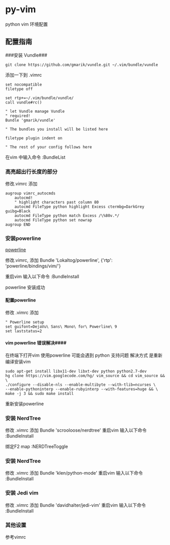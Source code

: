 py-vim
======

python vim 环境配置

## 配置指南 ##
###安装 Vundle###

    git clone https://github.com/gmarik/vundle.git ~/.vim/bundle/vundle

添加一下到 .vimrc

    set nocompatible
    filetype off
    
    set rtp+=~/.vim/bundle/vundle/
    call vundle#rc()
    
    " let Vundle manage Vundle
    " required!
    Bundle 'gmarik/vundle'
    
    " The bundles you install will be listed here
    
    filetype plugin indent on
    
    " The rest of your config follows here

在vim 中输入命令
    :BundleList

### 高亮超出行长度的部分 ###

修改.vimrc  添加

    augroup vimrc_autocmds
        autocmd!
        " highlight characters past column 80
        autocmd FileType python highlight Excess ctermbg=DarkGrey guibg=Black
        autocmd FileType python match Excess /\%80v.*/
        autocmd FileType python set nowrap
    augroup END

### 安装powerline ###

[powerline](https://github.com/Lokaltog/powerline)

修改.vimrc, 添加
    Bundle 'Lokaltog/powerline', {'rtp': 'powerline/bindings/vim/'}

重启vim 输入以下命令
    :BundleInstall

powerline 安装成功

#### 配置powerline ####
修改 .vimrc 添加

    " Powerline setup
    set guifont=DejaVu\ Sans\ Mono\ for\ Powerline\ 9
    set laststatus=2
#### vim powerline 错误解决####

在终端下打开vim 使用powerline 可能会遇到 python 支持问题
解决方式 是重新编译安装vim

    sudo apt-get install libx11-dev libxt-dev python python2.7-dev
    hg clone https://vim.googlecode.com/hg/ vim_source && cd vim_source && \
    ./configure --disable-nls --enable-multibyte --with-tlib=ncurses \
    --enable-pythoninterp --enable-rubyinterp --with-features=huge && \
    make -j 3 && sudo make install

重新安装powerline

### 安装 NerdTree ###
修改 .vimrc 添加
    Bundle 'scrooloose/nerdtree'
重启vim 输入以下命令
    :BundleInstall

绑定F2 
    map <F2> :NERDTreeToggle<CR> 

### 安装 NerdTree ###
修改 .vimrc 添加
    Bundle 'klen/python-mode'
重启vim 输入以下命令
    :BundleInstall

### 安装 Jedi vim ###
修改 .vimrc 添加
    Bundle 'davidhalter/jedi-vim'
重启vim 输入以下命令
    :BundleInstall

### 其他设置 ###

参考vimrc

